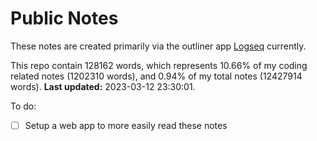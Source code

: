 # Public Notes

These notes are created primarily via the outliner app [Logseq](https://github.com/logseq/logseq) currently.

This repo contain 128162 words, which represents 10.66% of my coding related notes (1202310 words), and 0.94% of my total notes (12427914 words). **Last updated:** 2023-03-12 23:30:01. 

To do:

- [ ] Setup a web app to more easily read these notes
